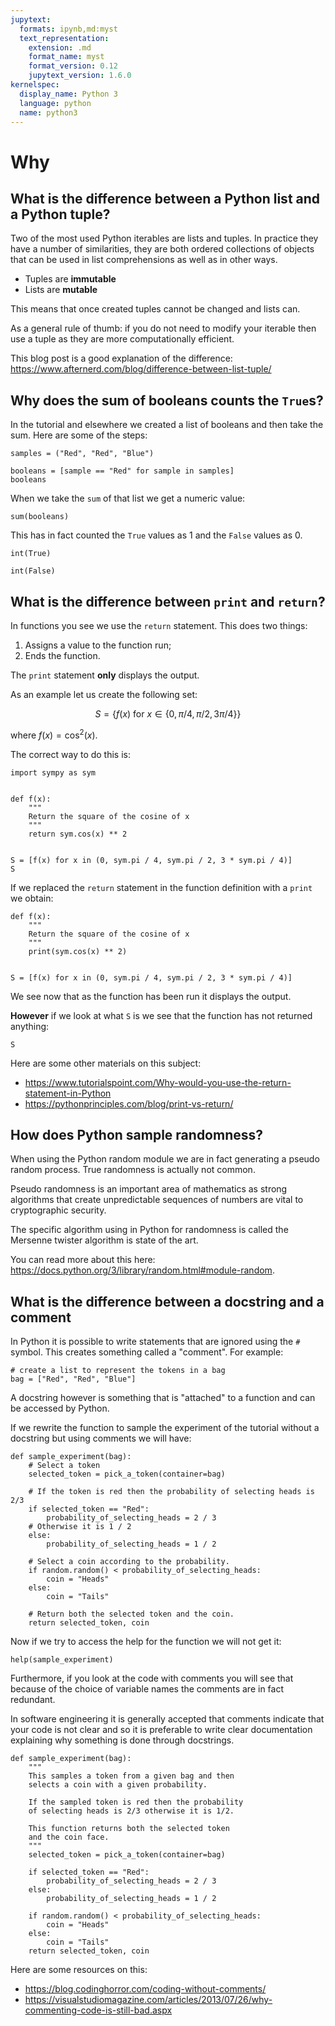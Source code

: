 ```yaml
---
jupytext:
  formats: ipynb,md:myst
  text_representation:
    extension: .md
    format_name: myst
    format_version: 0.12
    jupytext_version: 1.6.0
kernelspec:
  display_name: Python 3
  language: python
  name: python3
---
```


# Why

## What is the difference between a Python list and a Python tuple?

Two of the most used Python iterables are lists and tuples. In practice they
have a number of similarities, they are both ordered collections of objects that
can be used in list comprehensions as well as in other ways.

- Tuples are **immutable**
- Lists are **mutable**

This means that once created tuples cannot be changed and lists can.

As a general rule of thumb: if you do not need to modify your iterable then use
a tuple as they are more computationally efficient.

This blog post is a good explanation of the difference:
<https://www.afternerd.com/blog/difference-between-list-tuple/>

## Why does the sum of booleans counts the `True`s?

In the tutorial and elsewhere we created a list of booleans and then take the
sum. Here are some of the steps:

```{code-cell} ipython3
samples = ("Red", "Red", "Blue")
```

```{code-cell} ipython3
booleans = [sample == "Red" for sample in samples]
booleans
```

When we take the `sum` of that list we get a numeric value:

```{code-cell} ipython3
sum(booleans)
```

This has in fact counted the `True` values as 1 and the `False` values as 0.

```{code-cell} ipython3
int(True)
```

```{code-cell} ipython3
int(False)
```

## What is the difference between `print` and `return`?

In functions you see we use the `return` statement. This does two things:

1. Assigns a value to the function run;
2. Ends the function.

The `print` statement **only** displays the output.

As an example let us create the following set:

$$
    S = \{f(x)\text{ for }x \in \{0, \pi / 4, \pi / 2, 3\pi / 4\}\}
$$

where $f(x)= \cos^2(x)$.


The correct way to do this is:

```{code-cell} ipython3
import sympy as sym


def f(x):
    """
    Return the square of the cosine of x
    """
    return sym.cos(x) ** 2


S = [f(x) for x in (0, sym.pi / 4, sym.pi / 2, 3 * sym.pi / 4)]
S
```

If we replaced the `return` statement in the function definition with a `print` we obtain:

```{code-cell} ipython3
def f(x):
    """
    Return the square of the cosine of x
    """
    print(sym.cos(x) ** 2)


S = [f(x) for x in (0, sym.pi / 4, sym.pi / 2, 3 * sym.pi / 4)]
```

We see now that as the function has been run it displays the output.

**However** if we look at what `S` is we see that the function has not returned
anything:

```{code-cell} ipython3
S
```

Here are some other materials on this subject:

- <https://www.tutorialspoint.com/Why-would-you-use-the-return-statement-in-Python>
- <https://pythonprinciples.com/blog/print-vs-return/>


## How does Python sample randomness?

When using the Python random module we are in fact generating a pseudo random
process. True randomness is actually not common.

Pseudo randomness is an important area of mathematics as strong algorithms that
create unpredictable sequences of numbers are vital to cryptographic security.

The specific algorithm using in Python for randomness is called the Mersenne
twister algorithm is state of the art.

You can read more about this here:
<https://docs.python.org/3/library/random.html#module-random>.


## What is the difference between a docstring and a comment

In Python it is possible to write statements that are ignored using the `#`
symbol. This creates something called a "comment". For example:

```{code-cell} ipython3
# create a list to represent the tokens in a bag
bag = ["Red", "Red", "Blue"]
```

A docstring however is something that is "attached" to a function and can be
accessed by Python.

If we rewrite the function to sample the experiment of the tutorial without a
docstring but using comments we will have:

```{code-cell} ipython3
def sample_experiment(bag):
    # Select a token
    selected_token = pick_a_token(container=bag)

    # If the token is red then the probability of selecting heads is 2/3
    if selected_token == "Red":
        probability_of_selecting_heads = 2 / 3
    # Otherwise it is 1 / 2
    else:
        probability_of_selecting_heads = 1 / 2

    # Select a coin according to the probability.
    if random.random() < probability_of_selecting_heads:
        coin = "Heads"
    else:
        coin = "Tails"

    # Return both the selected token and the coin.
    return selected_token, coin
```

Now if we try to access the help for the function we will not get it:

```{code-cell} ipython3
help(sample_experiment)
```

Furthermore, if you look at the code with comments you will see that because of
the choice of variable names the comments are in fact redundant.

In software engineering it is generally accepted that comments indicate that
your code is not clear and so it is preferable to write clear documentation
explaining why something is done through docstrings.

```{code-cell} ipython3
def sample_experiment(bag):
    """
    This samples a token from a given bag and then
    selects a coin with a given probability.

    If the sampled token is red then the probability
    of selecting heads is 2/3 otherwise it is 1/2.

    This function returns both the selected token
    and the coin face.
    """
    selected_token = pick_a_token(container=bag)

    if selected_token == "Red":
        probability_of_selecting_heads = 2 / 3
    else:
        probability_of_selecting_heads = 1 / 2

    if random.random() < probability_of_selecting_heads:
        coin = "Heads"
    else:
        coin = "Tails"
    return selected_token, coin
```

Here are some resources on this:

- <https://blog.codinghorror.com/coding-without-comments/>
- <https://visualstudiomagazine.com/articles/2013/07/26/why-commenting-code-is-still-bad.aspx>
